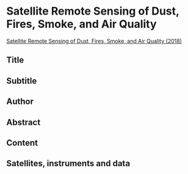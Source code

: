 
# Satellite Remote Sensing of Dust, Fires, Smoke, and Air Quality

[Satellite Remote Sensing of Dust, Fires, Smoke, and Air Quality (2018)](https://appliedsciences.nasa.gov/join-mission/training/english/arset-satellite-remote-sensing-dust-fires-smoke-and-air-quality)


## Title

## Subtitle

## Author

## Abstract

## Content

## Satellites, instruments and data

